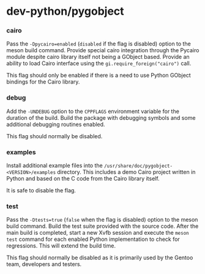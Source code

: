 # dev-python/pygobject

### cairo
Pass the `-Dpycairo=enabled` (`disabled` if the flag is disabled) option to the meson build command. Provide special cairo integration through the Pycairo module despite cairo library itself not being a GObject based. Provide an ability to load Cairo interface using the `gi.require_foreign("cairo")` call.

This flag should only be enabled if there is a need to use Python GObject bindings for the Cairo library.

### debug
Add the `-UNDEBUG` option to the `CPPFLAGS` environment variable for the duration of the build. Build the package with debugging symbols and some additional debugging routines enabled.

This flag should normally be disabled.

### examples
Install additional example files into the `/usr/share/doc/pygobject-<VERSION>/examples` directory. This includes a demo Cairo project written in Python and based on the C code from the Cairo library itself.

It is safe to disable the flag.

### test
Pass the `-Dtests=true` (`false` when the flag is disabled) option to the meson build command. Build the test suite provided with the source code. After the main build is completed, start a new Xvfb session and execute the `meson test` command for each enabled Python implementation to check for regressions. This will extend the build time.

This flag should normally be disabled as it is primarily used by the Gentoo team, developers and testers.
